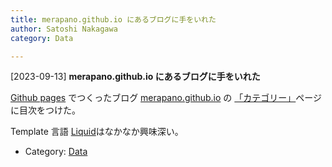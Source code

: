 ```yaml
---
title: merapano.github.io にあるブログに手をいれた
author: Satoshi Nakagawa
category: Data

---
```


[2023-09-13] **merapano.github.io にあるブログに手をいれた** 

 [Github pages](https://docs.github.com/ja/pages/getting-started-with-github-pages/about-github-pages) でつくったブログ
[merapano.github.io](https://merapano.github.io/) の
[「カテゴリー」](https://merapano.github.io/categories.html)ページに目次をつけた。

 Template 言語
[Liquid](https://jekyllrb-ja.github.io/docs/liquid/)はなかなか興味深い。

- Category: [Data](https://merapano.github.io/categories.html#Data)

